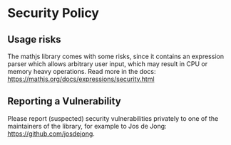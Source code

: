 # Security Policy

## Usage risks

The mathjs library comes with some risks, since it contains an expression parser which allows arbitrary user input, which may result in CPU or memory heavy operations. Read more in the docs: https://mathjs.org/docs/expressions/security.html


## Reporting a Vulnerability

Please report (suspected) security vulnerabilities privately to one of the maintainers of the library, for example to Jos de Jong: https://github.com/josdejong.
